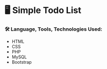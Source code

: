 # :desktop_computer: Simple Todo List

### :hammer_and_wrench: Language, Tools, Technologies Used:
- HTML
- CSS
- PHP
- MySQL
- Bootstrap
